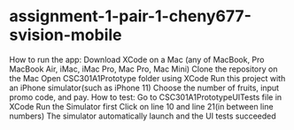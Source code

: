 # assignment-1-pair-1-cheny677-svision-mobile
How to run the app:
 Download XCode on a Mac (any of MacBook, Pro MacBook Air, iMac, iMac Pro, Mac Pro, Mac Mini)
 Clone the repository on the Mac
 Open CSC301A1Prototype folder using XCode
 Run this project with an iPhone simulator(such as iPhone 11)
 Choose the number of fruits, input promo code, and pay.
How to test:
 Go to CSC301A1PrototypeUITests file in XCode
 Run the Simulator first
 Click  on line 10 and line 21(in between line numbers)
 The simulator automatically launch and the UI tests succeeded

